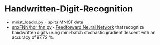 # Handwritten-Digit-Recognition
* mnist_loader.py - splits MNIST data
* [src/FNN/hdr_fnn.py](https://github.com/Taarak9/Handwritten-DIgit-Recognition/blob/main/src/FNN/hdr_fnn.ipynb) - [Feedforward Neural Network](https://github.com/Taarak9/Neural-Networks/tree/master/Feedforward%20Neural%20Network) that recognize handwritten digits using mini-batch stochastic gradient descent with an accuracy of 97.72 %. 
